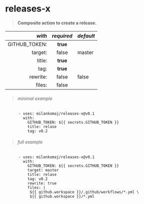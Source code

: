 # releases-x
> #### Composite action to create a release.


*with* | *required*  | *default*
---: | :---: | :---
GITHUB_TOKEN: |**true**|
target:       |false   | master
title:        |**true**|
tag:          |**true**|
rewrite:      | false  | false
files:        | false  |

> ###### minimal example
```
      - uses: milankomaj/releases-x@v0.1
        with:
          GITHUB_TOKEN: ${{ secrets.GITHUB_TOKEN }}
          title: relase
          tag: v0.2
 ```

> ###### full example
```
      - uses: milankomaj/releases-x@v0.1
        with:
          GITHUB_TOKEN: ${{ secrets.GITHUB_TOKEN }}
          target: master
          title: relase
          tag: v0.2
          rewrite: true
          files: |
           ${{ github.workspace }}/.github/workflows/*.yml \
           ${{ github.workspace }}/*.yml
```